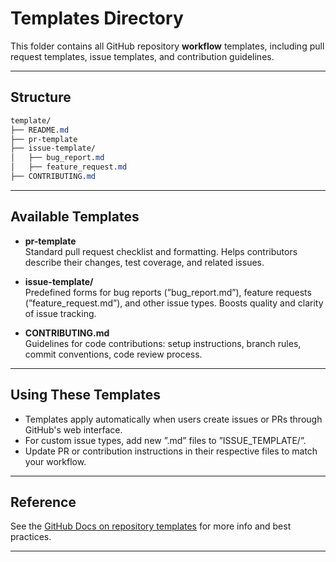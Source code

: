 # Templates Directory

This folder contains all GitHub repository **workflow** templates, including pull request templates, issue templates, and contribution guidelines.

---

## Structure

```scss
template/
├── README.md
├── pr-template
├── issue-template/
│   ├── bug_report.md
│   ├── feature_request.md
├── CONTRIBUTING.md
```

---

## Available Templates

- **pr-template**  
  Standard pull request checklist and formatting. Helps contributors describe their changes, test coverage, and related issues.

- **issue-template/**  
  Predefined forms for bug reports (”bug_report.md”), feature requests (”feature_request.md”), and other issue types. Boosts quality and clarity of issue tracking.

- **CONTRIBUTING.md**  
  Guidelines for code contributions: setup instructions, branch rules, commit conventions, code review process.

---

## Using These Templates

- Templates apply automatically when users create issues or PRs through GitHub's web interface.
- For custom issue types, add new ”.md” files to ”ISSUE_TEMPLATE/”.
- Update PR or contribution instructions in their respective files to match your workflow.

---

## Reference

See the [GitHub Docs on repository templates](https://docs.github.com/github/building-a-strong-community/about-issue-and-pull-request-templates) for more info and best practices.

---
